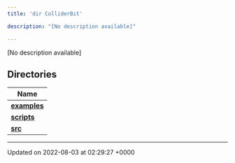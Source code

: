 ```yaml
---
title: 'dir ColliderBit'

description: "[No description available]"

---
```







[No description available]

## Directories

| Name           |
| -------------- |
| **[examples](/documentation/code/colliderbit_development/files/dir_5ec7ed99c429be57649080f5572cb885/#dir-examples)**  |
| **[scripts](/documentation/code/colliderbit_development/files/dir_8d8d78fa40d3abc744d88b85d344fbd6/#dir-scripts)**  |
| **[src](/documentation/code/colliderbit_development/files/dir_ebc0d8ef92b132863f07a78e664e2ed5/#dir-src)**  |






-------------------------------

Updated on 2022-08-03 at 02:29:27 +0000
